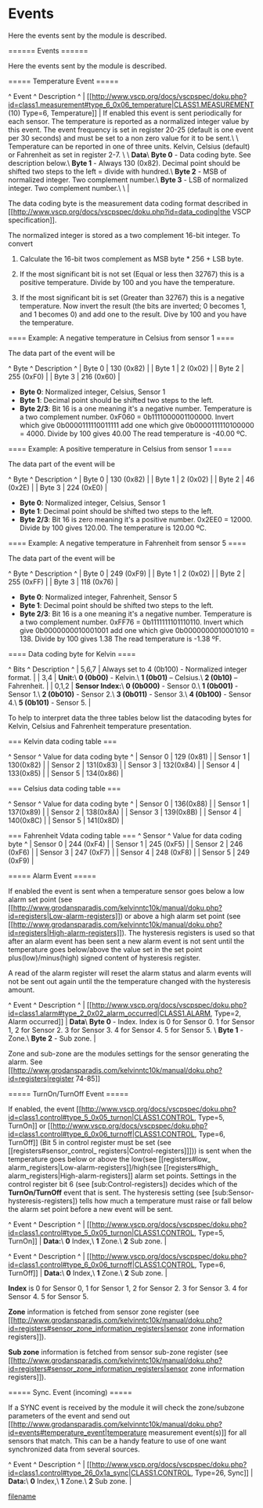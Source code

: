 # Events

Here the events sent by the module is described.

 ====== Events ======

Here the events sent by the module is described.

===== Temperature Event =====

^ Event ^ Description ^
|  [[http://www.vscp.org/docs/vscpspec/doku.php?id=class1.measurement#type_6_0x06_temperature|CLASS1.MEASUREMENT (10) Type=6, Temperature]]  | If enabled this event is sent periodically for each sensor. The temperature is reported as a normalized integer value by this event. The event frequency is set in register 20-25 (default is one event per 30 seconds) and must be set to a non zero value for it to be sent.\\ \\ Temperature can be reported in one of three units. Kelvin, Celsius (default) or Fahrenheit as set in register 2-7. \\ \\ __**Data**__\\ **Byte 0** - Data coding byte. See description below.\\ **Byte 1** - Always 130 (0x82). Decimal point should be shifted two steps to the left = divide with hundred.\\ **Byte 2** - MSB of normalized integer. Two complement number.\\ **Byte 3** - LSB of normalized integer. Two complement number.\\ \\  |

The data coding byte is the measurement data coding format described in [[http://www.vscp.org/docs/vscpspec/doku.php?id=data_coding|the VSCP specification]].

The normalized integer is stored as a two complement 16-bit integer. To convert

1. Calculate the 16-bit twos complement as MSB byte * 256 + LSB byte.

2. If the most significant bit is not set (Equal or less then 32767) this is a positive temperature. Divide by 100 and you have the temperature. 

3. If the most significant bit is set (Greater than 32767) this is a negative temperature. Now invert the result (the bits are inverted; 0 becomes 1, and 1 becomes 0) and add one to the result. Dive by 100 and you have the temperature.

==== Example: A negative temperature in Celsius from sensor 1 ====

The data part of the event will be

^ Byte ^ Description ^
| Byte 0 | 130 (0x82) |
| Byte 1 | 2 (0x02) |
| Byte 2 | 255 (0xF0) |
| Byte 3 | 216 (0x60) |

  - **Byte 0**: Normalized integer, Celsius, Sensor 1
  - **Byte 1**: Decimal point should be shifted two steps to the left.
  - **Byte 2/3**: Bit 16 is a one meaning it's a negative number. Temperature is a two complement number. 0xF060 = 0b1111000001100000. Invert which give 0b0000111110011111 add one which give 0b0000111110100000 = 4000. Divide by 100 gives 40.00 The read temperature is -40.00 ºC.

==== Example: A positive temperature in Celsius from sensor 1 ====

The data part of the event will be

^ Byte ^ Description ^
| Byte 0 | 130 (0x82) |
| Byte 1 | 2 (0x02) |
| Byte 2 | 46 (0x2E) |
| Byte 3 | 224 (0xE0) |

  - **Byte 0**: Normalized integer, Celsius, Sensor 1
  - **Byte 1**: Decimal point should be shifted two steps to the left.
  - **Byte 2/3**: Bit 16 is zero meaning it's a positive number. 0x2EE0 = 12000. Divide by 100 gives 120.00. The temperature is 120.00 ºC. 

==== Example: A negative temperature in Fahrenheit from sensor 5 ====

The data part of the event will be

^ Byte ^ Description ^
| Byte 0 | 249 (0xF9) |
| Byte 1 | 2 (0x02) |
| Byte 2 | 255 (0xFF) |
| Byte 3 | 118 (0x76) |

  - **Byte 0**: Normalized integer, Fahrenheit, Sensor 5
  - **Byte 1**: Decimal point should be shifted two steps to the left.
  - **Byte 2/3**: Bit 16 is a one meaning it's a negative number. Temperature is a two complement number. 0xFF76 = 0b1111111101110110. Invert which give 0b0000000010001001 add one which give 0b0000000010001010 = 138. Divide by 100 gives 1.38 The read temperature is -1.38 ºF.

 

==== Data coding byte for Kelvin ====

^ Bits ^ Description ^
| 5,6,7	| Always set to 4 (0b100) - Normalized integer format. |
| 3,4 | __**Unit**:__\\ **0 (0b00)** - Kelvin.\\  **1 (0b01)** – Celsius.\\  **2 (0b10)** – Fahrenheit. |
| 0,1,2	| __**Sensor Index**:__\\ **0 (0b000)** - Sensor 0.\\ **1 (0b001)** - Sensor 1.\\ **2 (0b010)** - Sensor 2.\\ **3 (0b011)** - Sensor 3.\\ **4 (0b100)** - Sensor 4.\\ **5 (0b101)** - Sensor 5. |

To help to interpret data the three tables below list the datacoding bytes for Kelvin, Celsius and Fahrenheit temperature presentation.

=== Kelvin data coding table ===

^ Sensor ^ Value for data coding byte ^
| Sensor 0 | 129 (0x81) |
| Sensor 1 | 130(0x82) |
| Sensor 2 | 131(0x83) |
| Sensor 3 | 132(0x84) |
| Sensor 4 | 133(0x85) |
| Sensor 5 | 134(0x86) |


=== Celsius data coding table ===

^ Sensor ^ Value for data coding byte ^
| Sensor 0 | 136(0x88) |
| Sensor 1 | 137(0x89) |
| Sensor 2 | 138(0x8A) |
| Sensor 3 | 139(0x8B) |
| Sensor 4 | 140(0x8C) |
| Sensor 5 | 141(0x8D) |


=== Fahrenheit Vdata coding table ===
^ Sensor ^ Value for data coding byte ^
| Sensor 0 | 244 (0xF4) |
| Sensor 1 | 245 (0xF5) |
| Sensor 2 | 246 (0xF6) |
| Sensor 3 | 247 (0xF7) |
| Sensor 4 | 248 (0xF8) |
| Sensor 5 | 249 (0xF9) |


===== Alarm Event =====

If enabled the event is sent when a temperature sensor goes below a low alarm set point (see [[http://www.grodansparadis.com/kelvinntc10k/manual/doku.php?id=registers|Low-alarm-registers]]) or above a high alarm set point (see [[http://www.grodansparadis.com/kelvinntc10k/manual/doku.php?id=registers|High-alarm-registers]]). The hysteresis registers is used so that after an alarm event has been sent a new alarm event is not sent until the temperature goes below/above the value set in the set point plus(low)/minus(high) signed content of hysteresis register. 

A read of the alarm register will reset the alarm status and alarm events will not be sent out again until the the temperature changed with the hysteresis amount.

^ Event ^ Description ^
|  [[http://www.vscp.org/docs/vscpspec/doku.php?id=class1.alarm#type_2_0x02_alarm_occurred|CLASS1.ALARM, Type=2, Alarm occurred]]  | __**Data**__\\ **Byte 0** - Index. Index is 0 for Sensor 0. 1 for Sensor 1, 2 for Sensor 2. 3 for Sensor 3. 4 for Sensor 4. 5 for Sensor 5. \\ **Byte 1** - Zone.\\ **Byte 2** - Sub zone. |

Zone and sub-zone are the modules settings for the sensor generating the alarm. See [[http://www.grodansparadis.com/kelvinntc10k/manual/doku.php?id=registers|register 74-85]]

===== TurnOn/TurnOff Event =====

If enabled, the event [[http://www.vscp.org/docs/vscpspec/doku.php?id=class1.control#type_5_0x05_turnon|CLASS1.CONTROL, Type=5, TurnOn]] or [[http://www.vscp.org/docs/vscpspec/doku.php?id=class1.control#type_6_0x06_turnoff|CLASS1.CONTROL, Type=6, TurnOff]] (Bit 5 in control register must be set (see [[registers#sensor_control_ registers|Control-registers]]])) is sent when the temperature goes below or above the low(see [[registers#low_ alarm_registers|Low-alarm-registers]]/high(see [[registers#high_ alarm_registers|High-alarm-registers]] alarm set points. Settings in the control register bit 6 (see [sub:Control-registers]) decides which of the **TurnOn/TurnOff** event that is sent. The hysteresis setting (see [sub:Sensor-hysteresis-registers]) tells how much a temperature must raise or fall below the alarm set point before a new event will be sent.

^ Event ^ Description ^
|  [[http://www.vscp.org/docs/vscpspec/doku.php?id=class1.control#type_5_0x05_turnon|CLASS1.CONTROL, Type=5, TurnOn]]  | __**Data**:__\\ **0** Index,\\ **1** Zone.\\ **2** Sub zone. |

^ Event ^ Description ^
|  [[http://www.vscp.org/docs/vscpspec/doku.php?id=class1.control#type_6_0x06_turnoff|CLASS1.CONTROL, Type=6, TurnOff]] | __**Data**:__\\ **0** Index,\\ **1** Zone.\\ **2** Sub zone. |

__**Index**__ is 0 for Sensor 0, 1 for Sensor 1, 2 for Sensor 2. 3 for Sensor 3. 4 for Sensor 4. 5 for Sensor 5. 

__**Zone**__ information is fetched from sensor zone register (see [[http://www.grodansparadis.com/kelvinntc10k/manual/doku.php?id=registers#sensor_zone_information_registers|sensor zone information registers]]). 

__**Sub zone**__ information is fetched from sensor sub-zone register (see [[http://www.grodansparadis.com/kelvinntc10k/manual/doku.php?id=registers#sensor_zone_information_registers|sensor zone information registers]]).

===== Sync. Event (incoming) =====

If a SYNC event is received by the module it will check the zone/subzone parameters of the event and send out [[http://www.grodansparadis.com/kelvinntc10k/manual/doku.php?id=events#temperature_event|temperature measurement event(s)]] for all sensors that match. This can be a handy feature to use of one want synchronized data from several sources.


^ Event ^ Description ^
|  [[http://www.vscp.org/docs/vscpspec/doku.php?id=class1.control#type_26_0x1a_sync|CLASS1.CONTROL, Type=26, Sync]]  | __**Data**:__\\ **0** Index,\\ **1** Zone.\\ **2** Sub zone. |


  
[filename](./bottom-copyright.md ':include')
